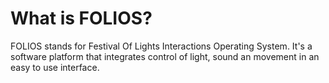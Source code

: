 # What is FOLIOS?

FOLIOS stands for Festival Of Lights Interactions Operating System. It's a software platform that integrates control of light, sound an movement in an easy to use interface. 
